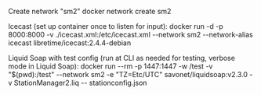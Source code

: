 Create network "sm2"
    docker network create sm2

Icecast (set up container once to listen for input):
    docker run -d -p 8000:8000 -v ./icecast.xml:/etc/icecast.xml --network sm2 --network-alias icecast libretime/icecast:2.4.4-debian

Liquid Soap with test config (run at CLI as needed for testing, verbose mode in Liquid Soap):
    docker run --rm -p 1447:1447 -w /test -v "$(pwd):/test" --network sm2 -e "TZ=Etc/UTC" savonet/liquidsoap:v2.3.0 -v StationManager2.liq -- stationconfig.json

